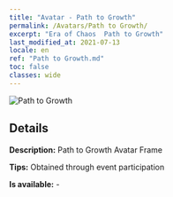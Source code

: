 ```yaml
---
title: "Avatar - Path to Growth"
permalink: /Avatars/Path to Growth/
excerpt: "Era of Chaos  Path to Growth"
last_modified_at: 2021-07-13
locale: en
ref: "Path to Growth.md"
toc: false
classes: wide
---
```

 ![Path to Growth](/images/a/avatarFrame_68.png)

## Details

 **Description:** Path to Growth Avatar Frame 

 **Tips:** Obtained through event participation 

 **Is available:**  - 

